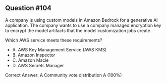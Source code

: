 ## Question #104

A company is using custom models in Amazon Bedrock for a generative AI application. The company wants to use a company managed encryption key to encrypt the model artifacts that the model customization jobs create.

Which AWS service meets these requirements?

- A. AWS Key Management Service (AWS KMS)
- B. Amazon Inspector
- C. Amazon Macie
- D. AWS Secrets Manager 

Correct Answer: 
A Community vote distribution A (100%)